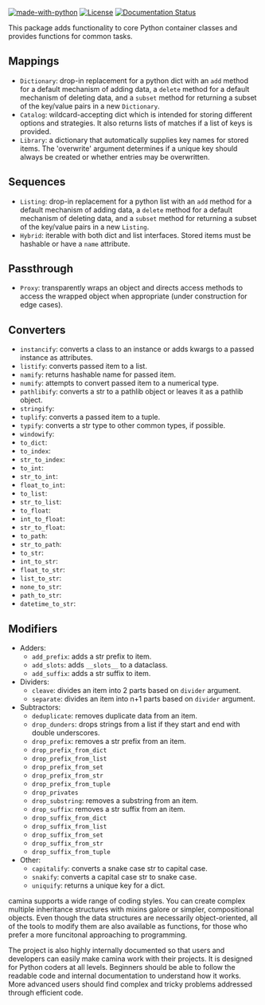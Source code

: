 [![made-with-python](https://img.shields.io/badge/Made%20with-Python-1f425f.svg)](https://www.python.org/) [![License](https://img.shields.io/badge/License-Apache_2.0-blue.svg)](https://opensource.org/licenses/Apache-2.0) [![Documentation Status](https://readthedocs.org/projects/camina/badge/?version=latest)](http://camina.readthedocs.io/?badge=latest)


This package adds functionality to core Python container classes and provides functions for common tasks.

## Mappings
* `Dictionary`: drop-in replacement for a python dict with an `add` method for a default mechanism of adding data, a `delete` method for a default mechanism of deleting data, and a `subset` method for returning a subset of the key/value pairs in a new `Dictionary`.
* `Catalog`: wildcard-accepting dict which is intended for storing different options and strategies. It also returns lists of matches if a list of keys is provided.
* `Library`: a dictionary that automatically supplies key names for stored items. The 'overwrite' argument determines if a unique key should always be created or whether entries may be overwritten.

## Sequences
* `Listing`: drop-in replacement for a python list with an `add` method for a default mechanism of adding data, a `delete` method for a default mechanism of deleting data, and a `subset` method for returning a subset of the key/value pairs in a new `Listing`.
* `Hybrid`: iterable with both dict and list interfaces. Stored items must be hashable or have a `name` attribute.

## Passthrough
* `Proxy`: transparently wraps an object and directs access methods to access the wrapped object when appropriate (under construction for edge cases).

## Converters

* `instancify`: converts a class to an instance or adds kwargs to a passed instance as attributes.
* `listify`: converts passed item to a list.
* `namify`: returns hashable name for passed item.
* `numify`: attempts to convert passed item to a numerical type.
* `pathlibify`: converts a str to a pathlib object or leaves it as a pathlib object.
* `stringify`:
* `tuplify`: converts a passed item to a tuple.
* `typify`: converts a str type to other common types, if possible.
*  `windowify`:
* `to_dict`:
* `to_index`:
* `str_to_index`:
* `to_int`:
* `str_to_int`:
* `float_to_int`:
* `to_list`:
* `str_to_list`:
* `to_float`:
* `int_to_float`:
* `str_to_float`:
* `to_path`:
* `str_to_path`:
* `to_str`:
* `int_to_str`:
* `float_to_str`:
* `list_to_str`:
* `none_to_str`:
* `path_to_str`:
* `datetime_to_str`:

## Modifiers
* Adders:
    * `add_prefix`: adds a str prefix to item.
    * `add_slots`: adds `__slots__` to a dataclass.
    * `add_suffix`: adds a str suffix to item.
* Dividers:
    * `cleave`: divides an item into 2 parts based on `divider` argument.
    * `separate`: divides an item into n+1 parts based on `divider` argument.
* Subtractors:
    * `deduplicate`: removes duplicate data from an item.
    * `drop_dunders`: drops strings from a list if they start and end with double underscores.
    * `drop_prefix`: removes a str prefix from an item.
    * `drop_prefix_from_dict`
    * `drop_prefix_from_list`
    * `drop_prefix_from_set`
    * `drop_prefix_from_str`
    * `drop_prefix_from_tuple`
    * `drop_privates`
    * `drop_substring`: removes a substring from an item.
    * `drop_suffix`: removes a str suffix from an item.
    * `drop_suffix_from_dict`
    * `drop_suffix_from_list`
    * `drop_suffix_from_set`
    * `drop_suffix_from_str`
    * `drop_suffix_from_tuple`
* Other: 
    * `capitalify`: converts a snake case str to capital case.
    * `snakify`: converts a capital case str to snake case.
    * `uniquify`: returns a unique key for a dict.

camina supports a wide range of coding styles. You can create complex multiple inheritance structures with mixins galore or simpler, compositional objects. Even though the data structures are necessarily object-oriented, all of the tools to modify them are also available as functions, for those who prefer a more funcitonal approaching to programming. 

The project is also highly internally documented so that users and developers can easily make camina work with their projects. It is designed for Python coders at all levels. Beginners should be able to follow the readable code and internal documentation to understand how it works. More advanced users should find complex and tricky problems addressed through efficient code.